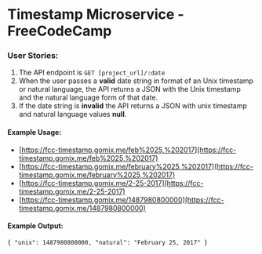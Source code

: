 # Timestamp Microservice - FreeCodeCamp

### User Stories:

1. The API endpoint is `GET [project_url]/:date`
2. When the user passes a **valid** date string in format of an Unix timestamp or natural language, the API returns a JSON with the Unix timestamp and the natural language form of that date.
3. If the date string is **invalid** the API returns a JSON with unix timestamp and natural language values **null**.

#### Example Usage:
* [https://fcc-timestamp.gomix.me/feb%2025,%202017](https://fcc-timestamp.gomix.me/feb%2025,%202017)
* [https://fcc-timestamp.gomix.me/february%2025,%202017](https://fcc-timestamp.gomix.me/february%2025,%202017)
* [https://fcc-timestamp.gomix.me/2-25-2017](https://fcc-timestamp.gomix.me/2-25-2017) 
* [https://fcc-timestamp.gomix.me/1487980800000](https://fcc-timestamp.gomix.me/1487980800000)

#### Example Output:
`{ "unix": 1487980800000, "natural": "February 25, 2017" }`
